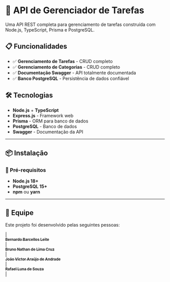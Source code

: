 # 🏥 API de Gerenciador de Tarefas

Uma API REST completa para gerenciamento de tarefas construída com Node.js, TypeScript, Prisma e PostgreSQL.

## 📋 Funcionalidades

- ✅ **Gerenciamento de Tarefas** - CRUD completo
- ✅ **Gerenciamento de Categorias** - CRUD completo
- ✅ **Documentação Swagger** - API totalmente documentada
- ✅ **Banco PostgreSQL** - Persistência de dados confiável

## 🛠️ Tecnologias

- **Node.js** + **TypeScript**
- **Express.js** - Framework web
- **Prisma** - ORM para banco de dados
- **PostgreSQL** - Banco de dados
- **Swagger** - Documentação da API

---

## 📦 Instalação

### 🔧 Pré-requisitos
- **Node.js 18+**  
- **PostgreSQL 15+**  
- **npm** ou **yarn**

---

## 👥 Equipe

Este projeto foi desenvolvido pelas seguintes pessoas:

| [<br><sub>**Bernardo Barcellos Leite**</sub><br>](https://github.com/bernardobbl) | [<br><sub>**Bruno Nathan de Lima Cruz**</sub><br>](https://github.com/brunotan14) | [<br><sub>**João Victor Araújo de Andrade**</sub><br>](https://github.com/Devjv10) | [<br><sub>**Rafael Luna de Souza**</sub><br>](https://github.com/rafaelpb1) |

